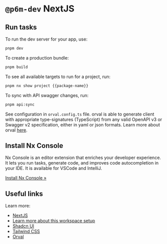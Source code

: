 # `@p6m-dev` NextJS

## Run tasks

To run the dev server for your app, use:

```sh
pnpm dev
```

To create a production bundle:

```sh
pnpm build 
```

To see all available targets to run for a project, run:

```sh
pnpm nx show project {{package-name}}
```

To sync with API swagger changes, run:

```sh
pnpm api:sync
```

See configuration in `orval.config.ts` file. orval is able to generate client with appropriate type-signatures (TypeScript) from any valid OpenAPI v3 or Swagger v2 specification, either in yaml or json formats. Learn more about orval [here](https://orval.dev/).

## Install Nx Console

Nx Console is an editor extension that enriches your developer experience. It lets you run tasks, generate code, and improves code autocompletion in your IDE. It is available for VSCode and IntelliJ.

[Install Nx Console &raquo;](https://nx.dev/getting-started/editor-setup?utm_source=nx_project&utm_medium=readme&utm_campaign=nx_projects)

## Useful links

Learn more:

- [NextJS](https://nextjs.org/)
- [Learn more about this workspace setup](https://nx.dev/nx-api/next?utm_source=nx_project&amp;utm_medium=readme&amp;utm_campaign=nx_projects)
- [Shadcn UI](https://ui.shadcn.com/)
- [Tailwind CSS](https://tailwindcss.com/)
- [Orval](https://orval.dev/)
